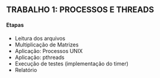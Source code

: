 ## TRABALHO 1: PROCESSOS E THREADS

#### Etapas

 - Leitura dos arquivos
 - Multiplicação de Matrizes
 - Aplicação: Processos UNIX
 - Aplicação: pthreads
 - Execução de testes (implementação do timer)
 - Relatório

